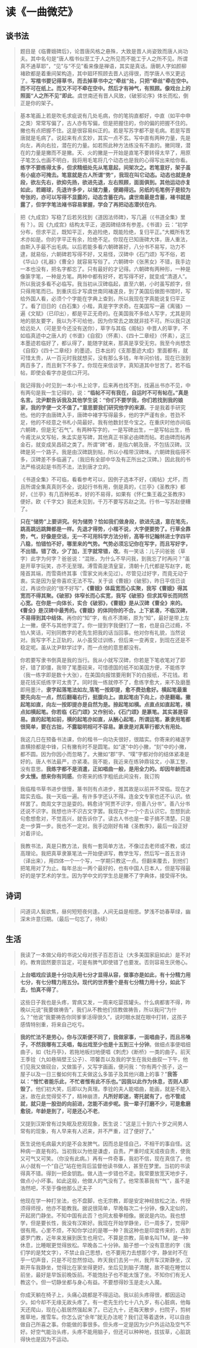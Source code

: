 # 读《一曲微茫》

## 谈书法

> 题目是《临曹娥碑后》，论晋唐风格之悬殊，大致是晋人尚姿致而唐人尚功夫。其中名句是“唐人楷书似至工于人之所见而不能工于人之所不见。所谓真不通草耶”，“见”与“不见”看来像是禅语，其实是真话。唐朝人字如颜柳褚欧都是着重间架构造，其中廻环照顾去晋人远得很，而学唐人书又更远了。**写楷书要记得草书，而去掉草书中之“牵丝”处，只把“牵丝”牵在空中。而不可在纸上。而又不可不牵在空中。然后才有神气，有照顾。像戏台上的照面“人之所不见”即此**。虞世南还有晋人风致，《破邪论序》体长而松，倒正是你的架子。



> 基本笔画上若是吹毛求疵说有几处毛病，你的笔钩直都好，中直（如平中申之类）常常写偏了，古人亦有写偏，但是把握住的，你的偏的把握不住的。撇也有点把握不住。这是很容易纠正的。若是写苏字都不是毛病。若是写晋唐就是毛病了。说起来有点玄妙，其实一点不玄。写中直有两种力量，先是向左，再向右拉，潜在的力量。如若照此种方法练没有不直的。撇同理，潜在的力量是撇而不是撇。天、火的撇是一开始是直笔不要转得太早了，用原子笔怎么也画不明白，我将用毛笔将几个动态也是我的心得写出来给你看。**练字不要练得太多，但求精细处先从笔意起，间架次之。若笔意好，架子虽有小疵亦可掩去。笔意就是古人所谓“势”，我现在叫它动态。动态也就是身段，欲左先右，欲抑先扬，欲进先退，左右照顾，面面俱到。其他运动亦复如此，若踢球，先退许多步，以储力量，便踢得远。另纸的毛笔例子是较为夸张的，亦可以写得不显露的，动态含蓄在内。虞世南最是含蓄，褚书就是露了，但学字笔法褚书容易掌握，学会了再把动态潜伏在内**。

> 把《九成宫》写稳了后若另找到《道因法师碑》，写几遍（《书道全集》里有？）。因《九成宫》结构太平正，道因碑结体有参差。《书谱》云：“初学分布，但求平正，既知平正，务追险绝，既能险绝，复归平正。”大概所有艺术亦如是。你的字平正有余，险绝不足。你现在已知唐碑大体，唐人重法，由斯入手最不出毛病。以后若能多看六朝碑甚好，八分书不易写，功力不逮，就易俗，六朝碑若写得不好，又易怪，汉碑中《石门颂》写不俗，若《华山》《礼器》《曹全》就容易写俗了。六朝碑中《张黑女》不错，我手边一本也没有，把名字都忘了。只有最好的才记得。六朝碑有两种形，一种是像篆字笔，一种是方笔。两种中都有好坏，若写得不好，就变成“清道人”。所以我说多看不必临写。我当初从汉碑临起，直至六朝，小时虽写颜字，但只得用笔而已。到重庆后才写虞世南同褚遂良，到了美国后做图书馆时，写给外国人看，必须个个字能在字典上查到，所以我现在字真能说复归平正了。看了旧日的《白石集》小楷，真是字字求奇。在美国写一遍《离骚》一遍《文赋》（已印出），都是平正无奇的。在美国我不多给人写字，尤其是同地的朋友要字，我以为不可给他，因为你常去之故就非挂不可。所以我只送给远处人（可是至今还没有送你），草字与其临《阁帖》中晋人的草字，不如临真迹中之唐人的《书谱》《自叙》（怀素）、《四十二章经》（怀素），这三本墨迹若临好了，都认得了，能随字就来，那真是享受无穷。我至今尚想念《自叙》《四十二章经》的墨迹。日本出的《支那墨迹大成》里面都有，就可惜太贵，从一百元时我就想买，没有那么多钱，年年问价钱，现在已涨到两百多了，而且剩下不多了。你现在来信谈字，真知道其中甘苦了。若不临帖，即使会看字亦是信口开河。

>我记得我小时见到一本小书上论字，后来再也找不到，找遍丛书亦不见，中有两句是我一生记得的，说：**“临帖不可有我在，自运时不可有帖在。”真是名言。沈尹默告诉我及其他学生说：“你们不要学我，你们若找到我的娘家，我的字便一文不值了。”意思要我们研究他字的来源**。于是我着手研究他。他的字由唐碑入手，唐碑中褚字写得最多，他的字严谨有余，苍劲不足，他的不经意之书札小简最好。我有他数封至今宝之。在重庆时他亦间临六朝碑，但是无“石气”。有两种写字的，一是写碑出生，一是写帖出生，杨今甫沈从文写帖，朱孟实是写碑，其他真正书家必由碑而帖。若由碑而帖再金石，就变成吴昌硕之类了。所谓“碑”者，是指六朝及唐，不包括汉碑。汉碑是另一个路子。我是由汉碑跳到帖，所以小楷带汉碑味。六朝碑我临得不多，汉碑差不多临遍了。（我旧有全部中华及有正所出之汉碑。）因此我的书法严格说起是书而不法，法到唐才立的。

>《书道全集》不可临，看看参考可以，因例子选本不好，《阁帖》尤坏，而且所谓全集真真则不全，说起行书有用，倒是真的，《兰亭》《圣教序》都好，《兰亭》有几百种拓本，好的不易得，如果有《怀仁集王羲之圣教序》便好。欧《千字文》我还未见到，千万不要写苏赵之流。行书一写苏赵便糟了。

> **只在“储势”上要讲究。何为储势？恰如我们做身段，欲进先退，意在笔先，跳高跳远跳舞都是一样。先退才得势，小楷不说，大字便要势了。行草全靠势，气，好像是空话，无一不可用科学方法分析，高等书记翰林进士字四平八稳，怕错怕不好，哪里来的气势。气势必须忘记你在写字，而且写好字，不出错。错了改，少了加，王字就常错，改**。有一笑话：儿子问爸爸（草字）此字为何字？爸爸说：“混账，为什么不早问我，到我忘了时再问？”虽是开草字玩笑，亦不无至理。溥雪斋是清皇室，清朝十几代都是写赵字，乾隆首其端，而雪斋终其事（雪家文尚未见过）。尽管见过好字，而竟无动于衷。实是因为皇帝喜欢无法不写。关于谈《曹娥》《破邪》，昨日平信已谈过，再谈你说的“很不好写”，**《曹娥》体扁宽而心实聚，我写《曹娥》得其宽而不得其聚。《破邪》体窄长而心实宽，我写《破邪》但求其窄长而同然心宽。在你是一向体长，实合《破邪》，《曹娥》是从汉碑《曹全》来的。《曹全》是汉碑中最秀的。《曹娥》的体同你的不合。上下紧凑，不临汉碑，不易得到其中结体**。再你的“知”字，有点不清晰，原为“知”，最好是带上左上一撇，便不与其他字混了。你一提到字我便扪了一套，也是自己过瘾，不怕人笑话，可别同教字的老先生把我的话当回事。他对你有礼貌，当然说对。我写字不上正轨的，从小虽受过训练，但后来一变再变，到现在还是不稳定呢。虽从沈尹默学过字，而一点他的意思都没有。

> 你若要写隶书倒真是我的当行。我从小就写汉碑，你若是下笔收笔对了即好，错了即僵，我带了笔墨砚来，可惜德国的纸不如美国方便，不能练字（我一练字即是数十大张），在美国向报馆要用剩下的白报纸，不花钱。若是花钱买纸练字可太贵了。同时我一练就停不了，愈练字愈大，来不及磨墨即用墨汁。**隶字起落笔法如左,落笔一按即提，愈不费劲愈好。横起笔最重要先向左一点，然后翻毫右行，挺腹向上。直起笔由下向上，亦是翻毫。撇起笔如直，向左一按即提亦是自然为是。捺起笔如横。点直点如直起笔，横点如横起笔。你若临《石门颂》又作别论，《石门颂》是篆笔。其实甚是容易。直的起笔如前，横的起笔亦如直，从酬心起笔，所谓运笔，篆隶用笔都很简单，要在古拙，不露聪明相可不容易。篆隶是对真草行都大有用处**。


> 我这几日在预备书法课，你的楷书一向功夫很好，很踏实。你寄来的褚遂字直横捺都是中锋，只有撇有时不是圆笔。如“遂”中的小撇，“刻”中的小撇，都不圆。因为你因小而忽略了。大撇如“郡”字、“噗”字都对你的结体紧凑是好的。唐人书法最严，亦紧凑。我不能，我近来在练钟鼎铭文，小篆工整，没有意思。**我练字都不是消遣，正如唱曲一般，是用全力的。却因年龄而进步太慢。想来你有同感**。你寄来的练字粗纸此间没有，我订购


> 我临楷书草书进步很慢，篆书则有点进步，推其故是以前并不常临。现在才踏实去临。我一天临一遍。有许多字还认不得。连金文专家也还不认识。依样罢了。商周文字岂是耍的。韩愈诗“阿贾不识字，但善八分书”。善八分书还说不识字。我想也许不识古文字罢。我现在才一个个去认识它。忽想到此句愈想愈对，不觉高兴，就告诉你了。读古人书也是一辈子搞不清楚。只是走一步算一步。我也不一定对。我手边刚好有褚《圣教序》，最后一段正好对着评论。

> 我教书法，真是只教方法，我有一套简单方法，不像过去老师或不教，或过高理论。我把真草隶篆笔法一开始便讲写，教学生写，然后写一首五言诗（译出来），用四体一个一个写，一学期只教这一点。但翻来覆去，到他们把笔用对了为止。每年总出一两个最好的，也有中国人日本人，但是写得最好的是学艺术的学生。因为学中文的学生总是撇不了字典体，接受得不快。


## 诗词

> 问道词人鬓欲焦，昼何短短夜何逢。人间无益是相思。梦浅不妨春草绿，幽深未许意归期。（最后一句忘了，待续）


## 生活

> 我读了一本做父母的书说父母对孩子百忍百让（大多美国家庭如此）是不对的。教育固然要宗旨定，可是有脾气即使错了也要发。否则容易生厌倦心。

> **上台唱戏应该是十分功夫用七分才显得从容，做事亦是如此，有十分精力用七分，有七分精力用五分。现代的世界整个是有七分精力用十分，如此下去，怕真不得了**。

> 这些日子我也是头疼，胃病又发，一周来吃婴孩罐头。什么病都害不得，昨晚以元说“我要做祷告”，我们从不教他们信教做祷告，所以我问“为什么？”他说“我要祷告你同爹爹活得很久”，说时眼水就在眼中打转，这孩子感情特别重，将来自己吃亏。

> **我的忙法不是劳心，你与汉斯便不同了，我做家事，一面唱曲子，而且吊嗓子，不然我哪有工夫唱，每出戏至少也是十五到三十分钟**。做细点事便唱细曲子，如《牡丹亭》，若拖地板扫地便唱《刺虎》《断桥》一类的曲子。前天王季铨（九如巷隔壁王公子）、项馨吾以及我的学生在我处曲叙一下午，他们见我又做砚台，又做笛子，又写字画画，便问我：“你有两个孩子，这一屋子以及一日三餐如何有工夫做这么多笛子及其他兴趣上的事？”**我答以：“惟忙者能乐此，不忙者惟有此不乐也。”因我以此作为休息，否则人即毁了**。他们初大笑，后即以为真理。季铨的夫人能唱曲，能画，就是不能入迷，故在此觉得受不了，精神崩溃，**凡所好即迷，寄托就有了，也不管成就，就只是一股劲的向前进，怎能不进步呢。我一辈子打磨不少，可是愈磨愈锐，年龄是到了，可是还心不老**。

> 又提到汉斯曾有过失眠及悲观现象，医生说：“这是三十到六十岁之间男人常有的现象，有人早来有人迟来，并不严重，过了便好了。”

> 医生说他毛病最大的是不会发脾气。因而总是怪自己，不相干的事自怪。这种病一直是有的。当初我以为他是谦虚，自责。严重时成天成夜自责，使我又可气又可笑。（你没有此病。）再有一件奇事，我初不信，现在真信了。他从小就有一个“自己”站在他背后监督他读书做人，甚至在梦里。当初的书读得真不错。得到一把金钥匙。做人连一步错也不走。我常要放宽天地步子，做点小小坏事。如此这般，他做人的气没有了。他常羡慕我有“气”，虽不是浩然吧，不至于像他那么迂夫子

> 他现在学一种打坐法，也不盘脚，也无宗教，即是安定神经放松之法，传授须得师授，他亦不能教我。据说很简单，早晚每次二十分钟，像入定似的，开起房门静坐。不知中国有此否？也同太极拳相像。据说是内功。我也想学，但是要长性，我没有汉斯好。我现在开始学静坐，已一周多了，觉得P很有用。心里不烦，不知你学过的是哪一种？我这种也是印度传来的，古到婆罗门教，近年来发展到医生也用它。不算是宗教，简单名叫TM，是一种休息，比睡眠更觉得放松。早晚各二十分钟。脑子想一个没有意思的字（我们学的是梵文字），不禁止自己思想，也不要用力去想那个字，静坐时不在乎一切声音，只是不可忽然惊动。昨天我们去另一州，我开车汉斯静坐，汉斯开车我静坐，觉得比在家坐得更好。坐后见到脑子清醒，故不能在睡觉以前坐，最好是早饭前晚饭前。不能饱肚子也不能太饿了坐。不知你们有无人教这个。但一切静坐都与身心有益。不要想得妙玉是走火入魔。

> 你成天躺在椅子上，头痛心跳都是不得运动。我以前头疼得很，都因运动少。如今却不无缘无故头疼了。有一老先生约七十八九岁，有心脏病，他每天还爬山，现在心脏居然强起来了。已近九十，还每天散步，扫院子，剪树推草地，推雪车。你怎么说“余年”就无办法呢？我们正等着退休，可以自由做自己所喜之事。你能做的事很多。但头疼一定是因为少户外运动及空气不好。好空气能治头疼，头疼不能用脑子，但还可以种种地，拔拔草，心脏跳得快也是因为不运动。
